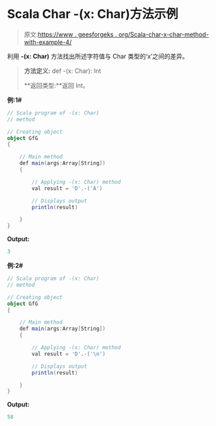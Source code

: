 # Scala Char -(x: Char)方法示例

> 原文:[https://www . geesforgeks . org/Scala-char-x-char-method-with-example-4/](https://www.geeksforgeeks.org/scala-char-x-char-method-with-example-4/)

利用 **-(x: Char)** 方法找出所述字符值与 Char 类型的‘x’之间的差异。

> **方法定义:** def -(x: Char): Int
> 
> **返回类型:**返回 Int。

**例:1#**

```scala
// Scala program of -(x: Char)
// method

// Creating object
object GfG
{ 

    // Main method
    def main(args:Array[String])
    {

        // Applying -(x: Char) method 
        val result = 'D'.-('A')

        // Displays output
        println(result)

    }
} 
```

**Output:**

```scala
3

```

**例:2#**

```scala
// Scala program of -(x: Char)
// method

// Creating object
object GfG
{ 

    // Main method
    def main(args:Array[String])
    {

        // Applying -(x: Char) method
        val result = 'D'.-('\n')

        // Displays output
        println(result)

    }
} 
```

**Output:**

```scala
58

```